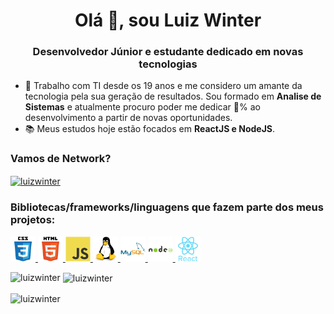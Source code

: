 <h1 align="center">Olá 👋, sou Luiz Winter</h1>
<h3 align="center">Desenvolvedor Júnior e estudante dedicado em novas tecnologias</h3>

- 💬 Trabalho com TI desde os 19 anos e me considero um amante da tecnologia pela sua geração de resultados. Sou formado em **Analise de Sistemas** e atualmente procuro poder me dedicar 💯% ao desenvolvimento a partir de novas oportunidades.
- 📚  Meus estudos hoje estão focados em **ReactJS e NodeJS**.


<h3 align="left">Vamos de Network?</h3>
<p align="left">
<a href="https://linkedin.com/in/luizwinter" target="blank"><img align="center" src="https://raw.githubusercontent.com/rahuldkjain/github-profile-readme-generator/master/src/images/icons/Social/linked-in-alt.svg" alt="luizwinter" height="30" width="40" /></a>
</p>

<h3 align="left">Bibliotecas/frameworks/linguagens que fazem parte dos meus projetos:</h3>
<p align="left"> <a href="https://www.w3schools.com/css/" target="_blank"> <img src="https://raw.githubusercontent.com/devicons/devicon/master/icons/css3/css3-original-wordmark.svg" alt="css3" width="40" height="40"/> </a> <a href="https://www.w3.org/html/" target="_blank"> <img src="https://raw.githubusercontent.com/devicons/devicon/master/icons/html5/html5-original-wordmark.svg" alt="html5" width="40" height="40"/> </a> <a href="https://developer.mozilla.org/en-US/docs/Web/JavaScript" target="_blank"> <img src="https://raw.githubusercontent.com/devicons/devicon/master/icons/javascript/javascript-original.svg" alt="javascript" width="40" height="40"/> </a> <a href="https://www.linux.org/" target="_blank"> <img src="https://raw.githubusercontent.com/devicons/devicon/master/icons/linux/linux-original.svg" alt="linux" width="40" height="40"/> </a> <a href="https://www.mysql.com/" target="_blank"> <img src="https://raw.githubusercontent.com/devicons/devicon/master/icons/mysql/mysql-original-wordmark.svg" alt="mysql" width="40" height="40"/> </a> <a href="https://nodejs.org" target="_blank"> <img src="https://raw.githubusercontent.com/devicons/devicon/master/icons/nodejs/nodejs-original-wordmark.svg" alt="nodejs" width="40" height="40"/> </a> <a href="https://reactjs.org/" target="_blank"> <img src="https://raw.githubusercontent.com/devicons/devicon/master/icons/react/react-original-wordmark.svg" alt="react" width="40" height="40"/> </a> </p>

<p><img align="left" src="https://github-readme-stats.vercel.app/api/top-langs?username=luizwinter&show_icons=true&locale=en&layout=compact" alt="luizwinter" /></p>

<p>&nbsp;<img align="center" src="https://github-readme-stats.vercel.app/api?username=luizwinter&show_icons=true&locale=en" alt="luizwinter" /></p>

<p><img align="center" src="https://github-readme-streak-stats.herokuapp.com/?user=luizwinter&" alt="luizwinter" /></p>
